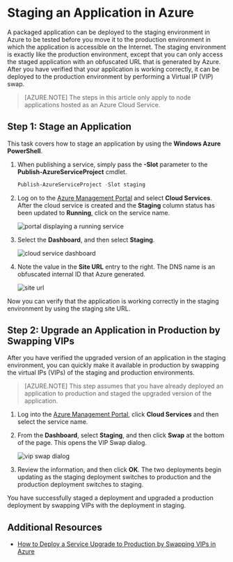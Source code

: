 <properties 
	pageTitle="Stage a cloud service deployment (Node.js) | Windows Azure" 
	description="Learn how to deploy your Azure application to a staging environment, then deploy to a production environment using Virtual IP (VIP) swap." 
	services="cloud-services" 
	documentationCenter="nodejs" 
	authors="rmcmurray" 
	manager="wpickett" 
	editor=""/>

<tags 
	ms.service="cloud-services" 
	ms.date="11/20/2015" 
	wacn.date="mwasson"/>



# Staging an Application in Azure

A packaged application can be deployed to the staging environment in
Azure to be tested before you move it to the production
environment in which the application is accessible on the Internet. The
staging environment is exactly like the production environment, except
that you can only access the staged application with an obfuscated URL
that is generated by Azure. After you have verified that your
application is working correctly, it can be deployed to the production
environment by performing a Virtual IP (VIP) swap.

> [AZURE.NOTE] The steps in this article only apply to node applications hosted as an Azure Cloud Service.

## Step 1: Stage an Application

This task covers how to stage an application by using the **Windows
Azure PowerShell**.

1.  When publishing a service, simply pass the **-Slot** parameter to
    the **Publish-AzureServiceProject** cmdlet.

    ```powershell
    Publish-AzureServiceProject -Slot staging
    ```

2.  Log on to the [Azure Management Portal] and select **Cloud Services**. After the cloud service is created and the **Staging** column status has been updated to **Running**, click on the service name.

	![portal displaying a running service][cloud-service]

3.  Select the **Dashboard**, and then select **Staging**.

	![cloud service dashboard][cloud-service-dashboard]

4. Note the value in the **Site URL** entry to the right. The DNS name is an obfuscated internal ID that Azure generated.

    ![site url][cloud-service-staging-url]

Now you can verify that the application is working correctly in the staging environment by using the staging site URL.

## Step 2: Upgrade an Application in Production by Swapping VIPs

After you have verified the upgraded version of an application in the
staging environment, you can quickly make it available in production by
swapping the virtual IPs (VIPs) of the staging and production
environments.

> [AZURE.NOTE] This step assumes that you have already deployed an
application to production and staged the upgraded version of the
application.

1.  Log into the [Azure Management Portal], click **Cloud Services** and then select the service name.

2.  From the **Dashboard**, select **Staging**, and then click **Swap** at the bottom of the page. This opens the VIP Swap dialog.

    ![vip swap dialog][vip-swap-dialog]

3.  Review the information, and then click **OK**. The two deployments begin updating as the staging deployment switches to production and the production deployment switches to staging.

You have successfully staged a deployment and upgraded a production
deployment by swapping VIPs with the deployment in staging.

## Additional Resources

- [How to Deploy a Service Upgrade to Production by Swapping VIPs in Azure]

[Azure Management Portal]: http://manage.windowsazure.cn
[cloud-service]: ./media/cloud-services-nodejs-stage-application/staging-cloud-service-running.png
[cloud-service-dashboard]: ./media/cloud-services-nodejs-stage-application/cloud-service-dashboard-staging.png
[cloud-service-staging-url]: ./media/cloud-services-nodejs-stage-application/cloud-service-staging-url.png
[vip-swap-dialog]: ./media/cloud-services-nodejs-stage-application/vip-swap-dialog.png
[How to Deploy a Service Upgrade to Production by Swapping VIPs in Azure]: /documentation/articles/cloud-services-how-to-manage/#how-to-swap-deployments-to-promote-a-staged-deployment-to-production
